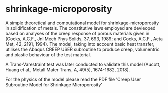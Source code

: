 # shrinkage-microporosity
A simple theoretical and computational model for shrinkage-microporosity in solidification of metals. The constitutive laws employed are devleoped based on analyses of the creep response of porous materials given in (Cocks, A.C.F., Jnl Mech Phys Solids, 37, 693, 1989; and Cocks, A.C.F., Acta Met, 42, 2191, 1994). The model, taking into account basic heat transfer, utilises the Abaqus CREEP USER subroutine to produce creep, volumentric and plastic behaviour of the test material. 

A Trans-Varestraint test was later conducted to validate this model (Aucott, Huang et al., Metall Mater Trans, A, 49(5), 1674-1682, 2018).

For the physics of the model please read the PDF file 'Creep User Subroutine Model for Shrinkage Microporosity'
